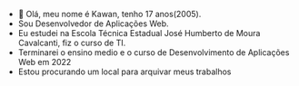 - 👋 Olá, meu nome é Kawan, tenho 17 anos(2005).
- Sou Desenvolvedor de Aplicações Web.
- Eu estudei na Escola Técnica Estadual José Humberto de Moura Cavalcanti, fiz o curso de TI.
- Terminarei o ensino medio e o curso de Desenvolvimento de Aplicações Web em 2022
- Estou procurando um local para arquivar meus trabalhos

<!---
NaWaKyo/NaWaKyo is a ✨ special ✨ repository because its `README.md` (this file) appears on your GitHub profile.
You can click the Preview link to take a look at your changes.
--->
